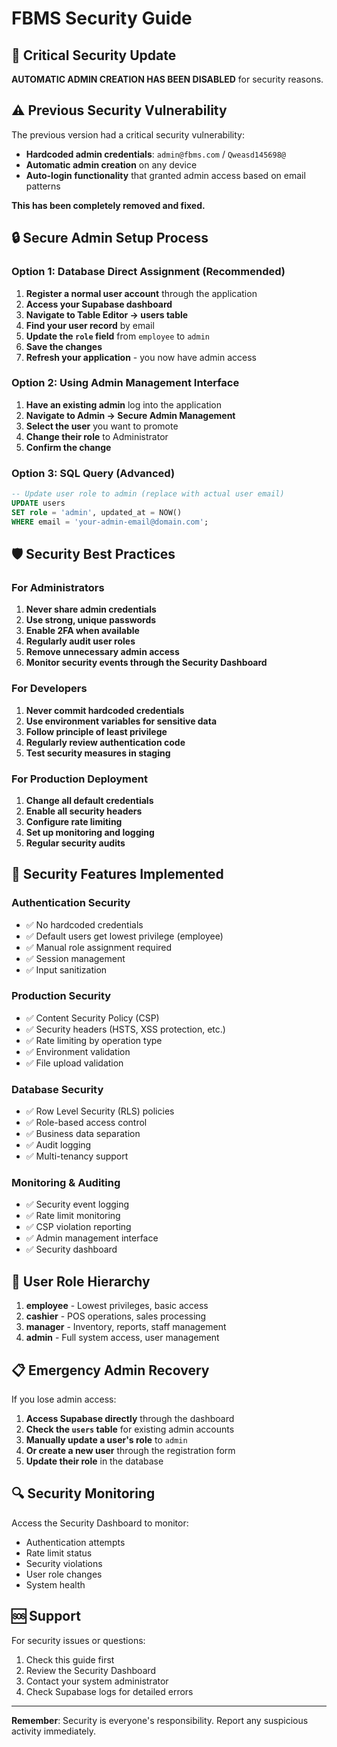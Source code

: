 # FBMS Security Guide

## 🚨 Critical Security Update

**AUTOMATIC ADMIN CREATION HAS BEEN DISABLED** for security reasons.

## ⚠️ Previous Security Vulnerability

The previous version had a critical security vulnerability:
- **Hardcoded admin credentials**: `admin@fbms.com` / `Qweasd145698@`
- **Automatic admin creation** on any device
- **Auto-login functionality** that granted admin access based on email patterns

**This has been completely removed and fixed.**

## 🔒 Secure Admin Setup Process

### Option 1: Database Direct Assignment (Recommended)

1. **Register a normal user account** through the application
2. **Access your Supabase dashboard**
3. **Navigate to Table Editor → users table**
4. **Find your user record** by email
5. **Update the `role` field** from `employee` to `admin`
6. **Save the changes**
7. **Refresh your application** - you now have admin access

### Option 2: Using Admin Management Interface

1. **Have an existing admin** log into the application
2. **Navigate to Admin → Secure Admin Management**
3. **Select the user** you want to promote
4. **Change their role** to Administrator
5. **Confirm the change**

### Option 3: SQL Query (Advanced)

```sql
-- Update user role to admin (replace with actual user email)
UPDATE users 
SET role = 'admin', updated_at = NOW() 
WHERE email = 'your-admin-email@domain.com';
```

## 🛡️ Security Best Practices

### For Administrators

1. **Never share admin credentials**
2. **Use strong, unique passwords**
3. **Enable 2FA when available**
4. **Regularly audit user roles**
5. **Remove unnecessary admin access**
6. **Monitor security events through the Security Dashboard**

### For Developers

1. **Never commit hardcoded credentials**
2. **Use environment variables for sensitive data**
3. **Follow principle of least privilege**
4. **Regularly review authentication code**
5. **Test security measures in staging**

### For Production Deployment

1. **Change all default credentials**
2. **Enable all security headers**
3. **Configure rate limiting**
4. **Set up monitoring and logging**
5. **Regular security audits**

## 🔧 Security Features Implemented

### Authentication Security
- ✅ No hardcoded credentials
- ✅ Default users get lowest privilege (employee)
- ✅ Manual role assignment required
- ✅ Session management
- ✅ Input sanitization

### Production Security
- ✅ Content Security Policy (CSP)
- ✅ Security headers (HSTS, XSS protection, etc.)
- ✅ Rate limiting by operation type
- ✅ Environment validation
- ✅ File upload validation

### Database Security
- ✅ Row Level Security (RLS) policies
- ✅ Role-based access control
- ✅ Business data separation
- ✅ Audit logging
- ✅ Multi-tenancy support

### Monitoring & Auditing
- ✅ Security event logging
- ✅ Rate limit monitoring
- ✅ CSP violation reporting
- ✅ Admin management interface
- ✅ Security dashboard

## 🚦 User Role Hierarchy

1. **employee** - Lowest privileges, basic access
2. **cashier** - POS operations, sales processing
3. **manager** - Inventory, reports, staff management
4. **admin** - Full system access, user management

## 📋 Emergency Admin Recovery

If you lose admin access:

1. **Access Supabase directly** through the dashboard
2. **Check the `users` table** for existing admin accounts
3. **Manually update a user's role** to `admin`
4. **Or create a new user** through the registration form
5. **Update their role** in the database

## 🔍 Security Monitoring

Access the Security Dashboard to monitor:
- Authentication attempts
- Rate limit status
- Security violations
- User role changes
- System health

## 🆘 Support

For security issues or questions:
1. Check this guide first
2. Review the Security Dashboard
3. Contact your system administrator
4. Check Supabase logs for detailed errors

---

**Remember**: Security is everyone's responsibility. Report any suspicious activity immediately.